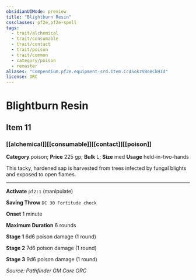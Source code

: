 ```yaml
---
obsidianUIMode: preview
title: "Blightburn Resin"
cssclasses: pf2e,pf2e-spell
tags:
  - trait/alchemical
  - trait/consumable
  - trait/contact
  - trait/poison
  - trait/common
  - category/poison
  - remaster
aliases: "Compendium.pf2e.equipment-srd.Item.Cc4SokzVBoBCkHId"
license: ORC
---
```

# Blightburn Resin
## Item 11
### [[alchemical]][[consumable]][[contact]][[poison]]

**Category** poison; 
**Price** 225 gp; 
**Bulk** L; **Size** med
**Usage** held-in-two-hands

This tacky, hardened sap is harvested from trees infected by fungal blights and exposed to open flames.

* * *

**Activate** `pf2:1` (manipulate)

**Saving Throw** `DC 30 Fortitude check`

**Onset** 1 minute

**Maximum Duration** 6 rounds

**Stage 1** 6d6 poison damage (1 round)

**Stage 2** 7d6 poison damage (1 round)

**Stage 3** 9d6 poison damage (1 round)

*Source: Pathfinder GM Core*
*ORC*